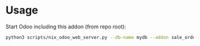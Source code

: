 # Usage

Start Odoo including this addon (from repo root):

```bash
python3 scripts/nix_odoo_web_server.py --db-name mydb --addon sale_order_line_delivery_state
```
